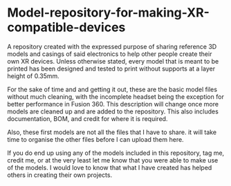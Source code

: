 # Model-repository-for-making-XR-compatible-devices
A repository created with the expressed purpose of sharing reference 3D models and casings of said electronics to help other people create their own XR devices.
Unless otherwise stated, every model that is meant to be printed has been designed and tested to print without supports at a layer height of 0.35mm.

For the sake of time and and getting it out, these are the basic model files without much cleaning, with the incomplete headset being the exception for better performance in Fusion 360.
This description will change once more models are cleaned up and are added to the repository. This also includes documentation, BOM, and credit for where it is required. 

Also, these first models are not all the files that I have to share. it will take time to organise the other files before I can upload them here.

If you do end up using any of the models included in this repository, tag me, credit me, or at the very least let me know that you were able to make use of the models. I would love to know that what I have created has helped others in creating their own projects.
